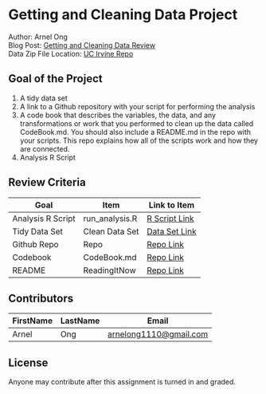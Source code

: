 # Getting and Cleaning Data Project
Author: Arnel Ong <br />
Blog Post: [Getting and Cleaning Data Review](https://medium.com/@GalarnykMichael/review-course-1-the-data-scientists-toolbox-jhu-coursera-4d7459458821#.5jpg133ln "Click to go to Repo") <br />
Data Zip File Location: [UC Irvine Repo](https://d396qusza40orc.cloudfront.net/getdata%2Fprojectfiles%2FUCI%20HAR%20Dataset.zip "Clicking will download the data")

## Goal of the Project
1. A tidy data set 
2. A link to a Github repository with your script for performing the analysis 
3. A code book that describes the variables, the data, and any transformations or work that you performed to clean up the data called CodeBook.md. You should also include a README.md in the repo with your scripts. This repo explains how all of the scripts work and how they are connected.
4. Analysis R Script

## Review Criteria

Goal | Item | Link to Item
--- | --- | ---
Analysis R Script |  run_analysis.R |  [R Script Link](https://github.com/Cuteboy1110/GettingAndCleaningData/blob/main/run_analysis.R)
Tidy Data Set |  Clean Data Set |  [Data Set Link](https://github.com/Cuteboy1110/GettingAndCleaningData/blob/main/tidyData.csv)
Github Repo | Repo |  [Repo Link](https://github.com/Cuteboy1110/GettingAndCleaningData/tree/main)
Codebook | CodeBook.md |  [Repo Link](https://github.com/Cuteboy1110/GettingAndCleaningData/blob/main/CodeBook.md)
README | ReadingItNow |  [Repo Link](https://github.com/Cuteboy1110/GettingAndCleaningData/blob/main/README.md)

## Contributors

FirstName | LastName | Email
--- | --- | ---
Arnel |  Ong |  <arnelong1110@gmail.com>

## License

Anyone may contribute after this assignment is turned in and graded. 
